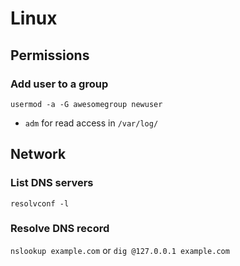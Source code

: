 # Linux

## Permissions

### Add user to a group

`usermod -a -G awesomegroup newuser`

* `adm` for read access in `/var/log/`

## Network

### List DNS servers

`resolvconf -l`

### Resolve DNS record

`nslookup example.com`
or
`dig @127.0.0.1 example.com`
